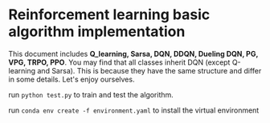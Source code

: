 # Reinforcement learning basic algorithm implementation

This document includes **Q_learning, Sarsa, DQN, DDQN, Dueling DQN,  PG, VPG, TRPO, PPO**. You may find that all classes inherit DQN (except Q-learning and Sarsa). This is because they have the same structure and differ in some details. Let's enjoy ourselves.

run `python test.py` to train and test the algorithm. 

run `conda env create -f environment.yaml` to install the virtual environment



